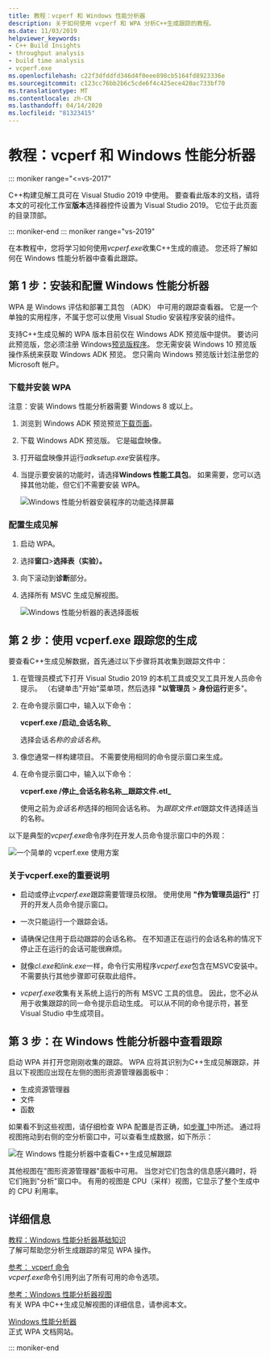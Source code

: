 ```yaml
---
title: 教程：vcperf 和 Windows 性能分析器
description: 关于如何使用 vcperf 和 WPA 分析C++生成跟踪的教程。
ms.date: 11/03/2019
helpviewer_keywords:
- C++ Build Insights
- throughput analysis
- build time analysis
- vcperf.exe
ms.openlocfilehash: c22f3dfddfd346d4f0eee898cb5164fd8923336e
ms.sourcegitcommit: c123cc76bb2b6c5cde6f4c425ece420ac733bf70
ms.translationtype: MT
ms.contentlocale: zh-CN
ms.lasthandoff: 04/14/2020
ms.locfileid: "81323415"
---
```

# <a name="tutorial-vcperf-and-windows-performance-analyzer"></a>教程：vcperf 和 Windows 性能分析器

::: moniker range="<=vs-2017"

C++构建见解工具可在 Visual Studio 2019 中使用。 要查看此版本的文档，请将本文的可视化工作室**版本**选择器控件设置为 Visual Studio 2019。 它位于此页面的目录顶部。

::: moniker-end
::: moniker range="vs-2019"

在本教程中，您将学习如何使用*vcperf.exe*收集C++生成的痕迹。 您还将了解如何在 Windows 性能分析器中查看此跟踪。

## <a name="step-1-install-and-configure-windows-performance-analyzer"></a>第 1 步：安装和配置 Windows 性能分析器

WPA 是 Windows 评估和部署工具包 （ADK） 中可用的跟踪查看器。 它是一个单独的实用程序，不属于您可以使用 Visual Studio 安装程序安装的组件。

支持C++生成见解的 WPA 版本目前仅在 Windows ADK 预览版中提供。 要访问此预览版，您必须注册 Windows[预览版程序](https://insider.windows.com)。 您无需安装 Windows 10 预览版操作系统来获取 Windows ADK 预览。 您只需向 Windows 预览版计划注册您的 Microsoft 帐户。

### <a name="to-download-and-install-wpa"></a>下载并安装 WPA

注意：安装 Windows 性能分析器需要 Windows 8 或以上。

1. 浏览到 Windows ADK 预览预览[下载页面](https://www.microsoft.com/en-us/software-download/windowsinsiderpreviewADK)。

1. 下载 Windows ADK 预览版。 它是磁盘映像。

1. 打开磁盘映像并运行*adksetup.exe*安装程序。

1. 当提示要安装的功能时，请选择**Windows 性能工具包**。 如果需要，您可以选择其他功能，但它们不需要安装 WPA。

   ![Windows 性能分析器安装程序的功能选择屏幕](media/wpa-installation.png)

### <a name="to-configure-build-insights"></a><a name="configuration-steps"></a>配置生成见解

1. 启动 WPA。

1. 选择**窗口**>**选择表（实验）。**

1. 向下滚动到**诊断**部分。

1. 选择所有 MSVC 生成见解视图。

   ![Windows 性能分析器的表选择面板](media/wpa-configuration.png)

## <a name="step-2-trace-your-build-with-vcperfexe"></a>第 2 步：使用 vcperf.exe 跟踪您的生成

要查看C++生成见解数据，首先通过以下步骤将其收集到跟踪文件中：

1. 在管理员模式下打开 Visual Studio 2019 的本机工具或交叉工具开发人员命令提示。 （右键单击"开始"菜单项，然后选择 **"以管理员** > **身份运行**更多"。

1. 在命令提示窗口中，输入以下命令：

   **vcperf.exe /启动_会话名称_**

   选择会话*名称的会话名称*。

1. 像您通常一样构建项目。 不需要使用相同的命令提示窗口来生成。

1. 在命令提示窗口中，输入以下命令：

   **vcperf.exe /停止_会话名称名称__跟踪文件.etl_**

   使用之前为*会话名称*选择的相同会话名称。 为*跟踪文件.etl*跟踪文件选择适当的名称。

以下是典型的*vcperf.exe*命令序列在开发人员命令提示窗口中的外观：

![一个简单的 vcperf.exe 使用方案](media/vcperf-simple-usage.png)

### <a name="important-notes-about-vcperfexe"></a>关于vcperf.exe的重要说明

- 启动或停止*vcperf.exe*跟踪需要管理员权限。 使用使用 **"作为管理员运行"** 打开的开发人员命令提示窗口。

- 一次只能运行一个跟踪会话。

- 请确保记住用于启动跟踪的会话名称。 在不知道正在运行的会话名称的情况下停止正在运行的会话可能很麻烦。

- 就像*cl.exe*和*link.exe*一样，命令行实用程序*vcperf.exe*包含在MSVC安装中。 不需要执行其他步骤即可获取此组件。

- *vcperf.exe*收集有关系统上运行的所有 MSVC 工具的信息。 因此，您不必从用于收集跟踪的同一命令提示启动生成。 可以从不同的命令提示符，甚至 Visual Studio 中生成项目。

## <a name="step-3-view-your-trace-in-windows-performance-analyzer"></a>第 3 步：在 Windows 性能分析器中查看跟踪

启动 WPA 并打开您刚刚收集的跟踪。 WPA 应将其识别为C++生成见解跟踪，并且以下视图应出现在左侧的图形资源管理器面板中：

- 生成资源管理器
- 文件
- 函数

如果看不到这些视图，请仔细检查 WPA 配置是否正确，如[步骤 1](#configuration-steps)中所述。 通过将视图拖动到右侧的空分析窗口中，可以查看生成数据，如下所示：

![在 Windows 性能分析器中查看C++生成见解跟踪](media/wpa-viewing-trace.gif)

其他视图在"图形资源管理器"面板中可用。 当您对它们包含的信息感兴趣时，将它们拖到"分析"窗口中。 有用的视图是 CPU（采样）视图，它显示了整个生成中的 CPU 利用率。

## <a name="more-information"></a>详细信息

[教程：Windows 性能分析器基础知识](wpa-basics.md)\
了解可帮助您分析生成跟踪的常见 WPA 操作。

[参考： vcperf 命令](/cpp/build-insights/reference/vcperf-commands)\
*vcperf.exe*命令引用列出了所有可用的命令选项。

[参考：Windows 性能分析器视图](/cpp/build-insights/reference/wpa-views)\
有关 WPA 中C++生成见解视图的详细信息，请参阅本文。

[Windows 性能分析器](/windows-hardware/test/wpt/windows-performance-analyzer)\
正式 WPA 文档网站。

::: moniker-end
